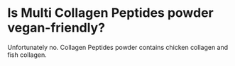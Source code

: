 # Is Multi Collagen Peptides powder vegan-friendly?

Unfortunately no. Collagen Peptides powder contains chicken collagen and fish collagen.